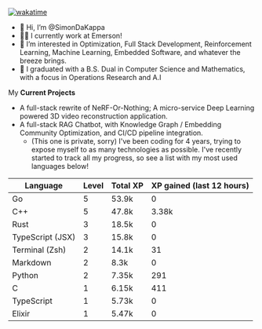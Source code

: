 
[![wakatime](https://wakatime.com/badge/user/50e6c678-94a9-4739-af51-360aeb113c51.svg)](https://wakatime.com/@50e6c678-94a9-4739-af51-360aeb113c51)

- 👋 Hi, I’m @SimonDaKappa
- 🧑‍💼 I currently work at Emerson!
- 👀 I’m interested in Optimization, Full Stack Development, Reinforcement Learning, Machine Learning, Embedded Software, and whatever the breeze brings.
- 🌱 I graduated with a B.S. Dual in Computer Science and Mathematics, with a focus in Operations Research and A.I

My **Current Projects** 
- A full-stack rewrite of NeRF-Or-Nothing; A micro-service Deep Learning powered 3D video reconstruction application.
- A full-stack RAG Chatbot, with Knowledge Graph / Embedding Community Optimization, and CI/CD pipeline integration.
  - (This one is private, sorry)
I've been coding for 4 years, trying to expose myself to as many technologies as possible. I've recently started to track all my progress, so see
a list with my most used languages below!

| Language | Level | Total XP | XP gained (last 12 hours) |
| --- | --- | --- | --- |
| Go | 5 | 53.9k | 0 |
| C++ | 5 | 47.8k | 3.38k |
| Rust | 3 | 18.5k | 0 |
| TypeScript (JSX) | 3 | 15.8k | 0 |
| Terminal (Zsh) | 2 | 14.1k | 31 |
| Markdown | 2 | 8.3k | 0 |
| Python | 2 | 7.35k | 291 |
| C | 1 | 6.15k | 411 |
| TypeScript | 1 | 5.73k | 0 |
| Elixir | 1 | 5.47k | 0 |